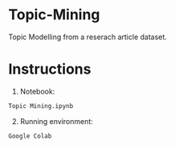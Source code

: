 # Topic-Mining
Topic Modelling from a reserach article dataset. 

# Instructions

1. Notebook:
```bash
Topic Mining.ipynb
```

2. Running environment:
```bash
Google Colab
```


